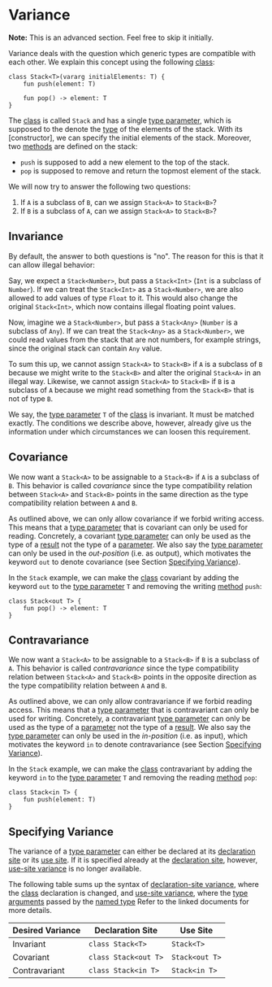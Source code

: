 # Variance

**Note:** This is an advanced section. Feel free to skip it initially.

Variance deals with the question which generic types are compatible with each other. We explain this concept using the following [class][classes]:

```
class Stack<T>(vararg initialElements: T) {
    fun push(element: T)

    fun pop() -> element: T
}
```

The [class][classes] is called `Stack` and has a single [type parameter][type-parameters], which is supposed to the denote the [type][types] of the elements of the stack. With its [constructor], we can specify the initial elements of the stack. Moreover, two [methods][methods] are defined on the stack:
* `push` is supposed to add a new element to the top of the stack.
* `pop` is supposed to remove and return the topmost element of the stack.

We will now try to answer the following two questions:
1. If `A` is a subclass of `B`, can we assign `Stack<A>` to `Stack<B>`?
2. If `B` is a subclass of `A`, can we assign `Stack<A>` to `Stack<B>`?

## Invariance

By default, the answer to both questions is "no". The reason for this is that it can allow illegal behavior:

Say, we expect a `Stack<Number>`, but pass a `Stack<Int>` (`Int` is a subclass of `Number`). If we can treat the `Stack<Int>` as a `Stack<Number>`, we are also allowed to add values of type `Float` to it. This would also change the original `Stack<Int>`, which now contains illegal floating point values.

Now, imagine we a `Stack<Number>`, but pass a `Stack<Any>` (`Number` is a subclass of `Any`). If we can treat the `Stack<Any>` as a `Stack<Number>`, we could read values from the stack that are not numbers, for example strings, since the original stack can contain `Any` value.

To sum this up, we cannot assign `Stack<A>` to `Stack<B>` if `A` is a subclass of `B` because we might write to the `Stack<B>` and alter the original `Stack<A>` in an illegal way. Likewise, we cannot assign `Stack<A>` to `Stack<B>` if `B` is a subclass of `A` because we might read something from the `Stack<B>` that is not of type `B`.

We say, the [type parameter][type-parameters] `T` of the [class][classes] is invariant. It must be matched exactly. The conditions we describe above, however, already give us the information under which circumstances we can loosen this requirement.

## Covariance

We now want a `Stack<A>` to be assignable to a `Stack<B>` if `A` is a subclass of `B`. This behavior is called _covariance_ since the type compatibility relation between `Stack<A>` and `Stack<B>` points in the same direction as the type compatibility relation between `A` and `B`.

As outlined above, we can only allow covariance if we forbid writing access.  This means that a [type parameter][type-parameters] that is covariant can only be used for reading. Concretely, a covariant [type parameter][type-parameters] can only be used as the type of a [result][results] not the type of a [parameter][parameters]. We also say the [type parameter][type-parameters] can only be used in the _out-position_ (i.e. as output), which motivates the keyword `out` to denote covariance (see Section [Specifying Variance](#specifying-variance)).

In the `Stack` example, we can make the [class][classes] covariant by adding the keyword `out` to the [type parameter][type-parameters] `T` and removing the writing [method][methods] `push`:

```
class Stack<out T> {
    fun pop() -> element: T
}
```

## Contravariance

We now want a `Stack<A>` to be assignable to a `Stack<B>` if `B` is a subclass of `A`. This behavior is called _contravariance_ since the type compatibility relation between `Stack<A>` and `Stack<B>` points in the opposite direction as the type compatibility relation between `A` and `B`.

As outlined above, we can only allow contravariance if we forbid reading access.  This means that a [type parameter][type-parameters] that is contravariant can only be used for writing. Concretely, a contravariant [type parameter][type-parameters] can only be used as the type of a [parameter][parameters] not the type of a [result][results]. We also say the [type parameter][type-parameters] can only be used in the _in-position_ (i.e. as input), which motivates the keyword `in` to denote contravariance (see Section [Specifying Variance](#specifying-variance)).

In the `Stack` example, we can make the [class][classes] contravariant by adding the keyword `in` to the [type parameter][type-parameters] `T` and removing the reading [method][methods] `pop`:

```
class Stack<in T> {
    fun push(element: T)
}
```

## Specifying Variance

The variance of a [type parameter][type-parameters] can either be declared at its [declaration site][declaration-site-variance] or its [use site][use-site-variance]. If it is specified already at the [declaration site][declaration-site-variance], however, [use-site variance][use-site-variance] is no longer available.

The following table sums up the syntax of [declaration-site variance][declaration-site-variance], where the [class][classes] declaration is changed, and [use-site variance][use-site-variance], where the [type arguments][type-arguments] passed by the [named type][named-types] Refer to the linked documents for more details.

| Desired Variance | Declaration Site | Use Site   |
|------------------|------------------|------------|
| Invariant        | `class Stack<T>` | `Stack<T>` |
|Covariant|`class Stack<out T>`|`Stack<out T>`
|Contravariant|`class Stack<in T>`|`Stack<in T>`|

[types]: types.md
[named-types]: types.md#named-types
[type-arguments]: types.md#type-arguments
[use-site-variance]: types.md#use-site-variance
[parameters]: parameters.md
[results]: results.md

[classes]: ../stub-language/classes.md
[methods]: ../stub-language/classes.md#defining-methods
[subclassing]: ../stub-language/classes.md#subclassing
[type-parameters]: ../stub-language/type-parameters.md
[declaration-site-variance]: ../stub-language/type-parameters.md#declaration-site-variance
